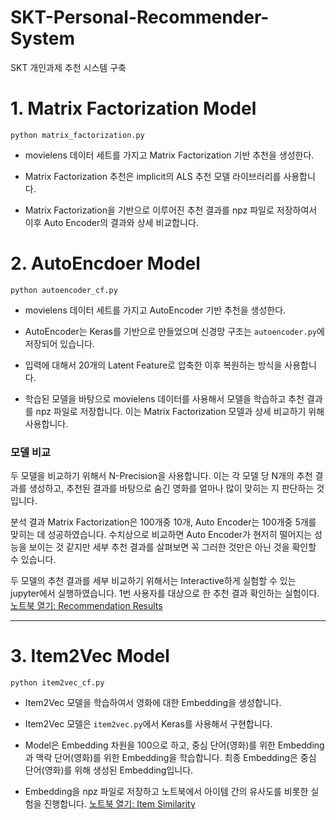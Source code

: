# SKT-Personal-Recommender-System
SKT 개인과제 추천 시스템 구축

# 1. Matrix Factorization Model

```
python matrix_factorization.py
```

- movielens 데이터 세트를 가지고 Matrix Factorization 기반 추천을 생성한다.

- Matrix Factorization 추천은 implicit의 ALS 추천 모델 라이브러리를 사용합니다.

- Matrix Factorization을 기반으로 이루어진 추천 결과를 npz 파일로 저장하여서 이후 Auto Encoder의 결과와 상세 비교합니다.

# 2. AutoEncdoer Model

```
python autoencoder_cf.py
```

- movielens 데이터 세트를 가지고 AutoEncoder 기반 추천을 생성한다.

- AutoEncoder는 Keras를 기반으로 만들었으며 신경망 구조는 `autoencoder.py`에 저장되어 있습니다.

- 입력에 대해서 20개의 Latent Feature로 압축한 이후 복원하는 방식을 사용합니다.

- 학습된 모델을 바탕으로 movielens 데이터를 사용해서 모델을 학습하고 추천 결과를 npz 파일로 저장합니다. 이는 Matrix Factorization 모델과 상세 비교하기 위해 사용합니다.


### 모델 비교
두 모델을 비교하기 위해서 N-Precision을 사용합니다. 이는 각 모델 당 N개의 추천 결과를 생성하고, 추천된 결과를 바탕으로 숨긴 영화를 얼마나 많이 맞히는 지 판단하는 것입니다.

분석 결과 Matrix Factorization은 100개중 10개, Auto Encoder는 100개중 5개를 맞히는 데 성공하였습니다. 수치상으로 비교하면 Auto Encoder가 현저히 떨어지는 성능을 보이는 것 같지만 세부 추천 결과를 살펴보면 꼭 그러한 것만은 아닌 것을 확인할 수 있습니다.

두 모델의 추천 결과를 세부 비교하기 위해서는 Interactive하게 실험할 수 있는 jupyter에서 실행하였습니다. 1번 사용자를 대상으로 한 추천 결과 확인하는 실험이다. [노트북 열기: Recommendation Results](./notebooks/Recommendation%20Results.ipynb)

---

# 3. Item2Vec Model

```
python item2vec_cf.py
```

- Item2Vec 모델을 학습하여서 영화에 대한 Embedding을 생성합니다.

- Item2Vec 모델은 `item2vec.py`에서 Keras를 사용해서 구현합니다.

- Model은 Embedding 차원을 100으로 하고, 중심 단어(영화)를 위한 Embedding과 맥락 단어(영화)를 위한 Embedding을 학습합니다. 최종 Embedding은 중심 단어(영화)를 위해 생성된 Embedding입니다.

- Embedding을 npz 파일로 저장하고 노트북에서 아이템 간의 유사도를 비롯한 실험을 진행합니다. [노트북 열기: Item Similarity](./notebooks/Item%20Similarity.ipynb)
